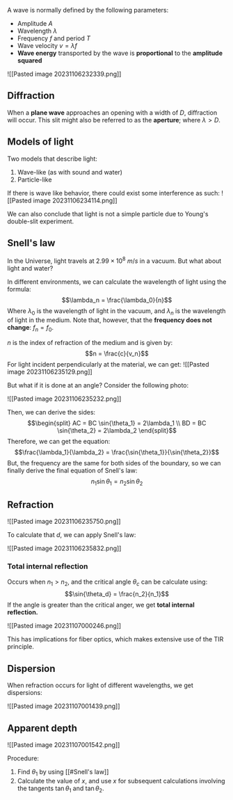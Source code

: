 A wave is normally defined by the following parameters: 
- Amplitude $A$
- Wavelength $\lambda$
- Frequency $f$ and period $T$
- Wave velocity $v = \lambda f$ 
- **Wave energy** transported by the wave is **proportional** to the **amplitude squared**


![[Pasted image 20231106232339.png]]

## Diffraction
When a **plane wave** approaches an opening with a width of $D$, diffraction will occur. This slit might also be referred to as the **aperture**; where $\lambda > D$.

## Models of light
Two models that describe light: 
1. Wave-like (as with sound and water)
2. Particle-like

If there is wave like behavior, there could exist some interference as such: 
![[Pasted image 20231106234114.png]]

We can also conclude that light is not a simple particle due to Young's double-slit experiment.

## Snell's law
In the Universe, light travels at $2.99 \times 10^8 \ m/s$ in a vacuum. But what about light and water? 

In different environments, we can calculate the wavelength of light using the formula: 
$$\lambda_n = \frac{\lambda_0}{n}$$
Where $\lambda_0$ is the wavelength of light in the vacuum, and $\lambda_n$ is the wavelength of light in the medium. Note that, however, that the **frequency does not change**: $f_n = f_0$. 

$n$ is the index of refraction of the medium and is given by:
$$n = \frac{c}{v_n}$$
For light incident perpendicularly at the material, we can get: 
![[Pasted image 20231106235129.png]]

But what if it is done at an angle? Consider the following photo: 

![[Pasted image 20231106235232.png]]

Then, we can derive the sides: 
$$\begin{split}
AC = BC \sin{\theta_1} = 2\lambda_1 \\
BD = BC \sin{\theta_2} = 2\lambda_2
\end{split}$$
Therefore, we can get the equation: 
$$\frac{\lambda_1}{\lambda_2} = \frac{\sin{\theta_1}}{\sin{\theta_2}}$$
But, the frequency are the same for both sides of the boundary, so we can finally derive the final equation of Snell's law: 
$$n_1\sin{\theta_1}=n_2\sin{\theta_2}$$
## Refraction

![[Pasted image 20231106235750.png]]

To calculate that $d$, we can apply Snell's law:

![[Pasted image 20231106235832.png]]

### Total internal reflection
Occurs when $n_1 > n_2$, and the critical angle $\theta_c$ can be calculate using: 
$$\sin{\theta_d} = \frac{n_2}{n_1}$$
If the angle is greater than the critical anger, we get **total internal reflection.**

![[Pasted image 20231107000246.png]]

This has implications for fiber optics, which makes extensive use of the TIR principle.

## Dispersion
When refraction occurs for light of different wavelengths, we get dispersions:

![[Pasted image 20231107001439.png]]

## Apparent depth

![[Pasted image 20231107001542.png]]

Procedure: 
1. Find $\theta_1$ by using [[#Snell's law]]
2. Calculate the value of $x$, and use $x$ for subsequent calculations involving the tangents $\tan{\theta_1}$ and $\tan{\theta_2}$.